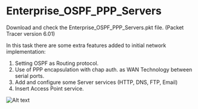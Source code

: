 # Enterprise_OSPF_PPP_Servers

Download and check the Enterprise_OSPF_PPP_Servers.pkt file. (Packet Tracer version 6.01)<br/>

In this task there are some extra features added to initial network implementation:<br/>

1. Setting OSPF as Routing protocol.<br/>
2. Use of PPP encapsulation with chap auth. as WAN Technology between serial ports. <br/>
3. Add and configure some Server services (HTTP, DNS, FTP, Email)
4. Insert Access Point service.

![Alt text](https://raw.githubusercontent.com/paulzir/Enterprise_OSPF_PPP_Servers/master/Enterprise_OSPF_PPP_Servers.JPG)
